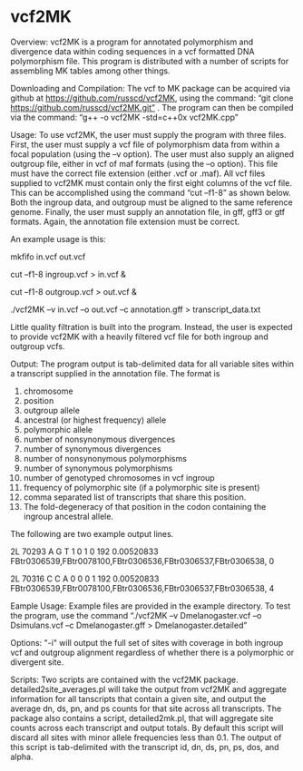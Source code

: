 # vcf2MK

Overview: vcf2MK is a program for annotated polymorphism and divergence data within coding sequences in a vcf formatted DNA polymorphism file. This program is distributed with a number of scripts for assembling MK tables among other things.  

Downloading and Compilation: The vcf to MK package can be acquired via github at https://github.com/russcd/vcf2MK, using the command: “git clone https://github.com/russcd/vcf2MK.git” . The program can then be compiled via the command: “g++ -o vcf2MK -std=c++0x vcf2MK.cpp” 

Usage: To use vcf2MK, the user must supply the program with three files. First, the user must supply a vcf file of polymorphism data from within a focal population (using the –v option). The user must also supply an aligned outgroup file, either in vcf of maf formats (using the –o option). This file must have the correct file extension (either .vcf or .maf). All vcf files supplied to vcf2MK must contain only the first eight columns of the vcf file. This can be accomplished using the command “cut –f1-8” as shown below. Both the ingroup data, and outgroup must be aligned to the same reference genome. Finally, the user must supply an annotation file, in gff, gff3 or gtf formats. Again, the annotation file extension must be correct.

An example usage is this:

mkfifo in.vcf out.vcf

cut –f1-8 ingroup.vcf > in.vcf &

cut –f1-8 outgroup.vcf > out.vcf &

./vcf2MK –v in.vcf –o out.vcf –c annotation.gff > transcript_data.txt

Little quality filtration is built into the program. Instead, the user is expected to provide vcf2MK with a heavily filtered vcf file for both ingroup and outgroup vcfs.  

Output: The program output is tab-delimited data for all variable sites within a transcript supplied in the annotation file. The format is 

1. chromosome
2. position
3. outgroup allele
4. ancestral (or  highest frequency) allele
5. polymorphic allele
6. number of nonsynonymous divergences
7. number of synonymous divergences
8. number of nonsynonymous polymorphisms
9. number of synonymous polymorphisms
10. number of genotyped chromosomes in vcf ingroup
11. frequency of polymorphic site (if a polymorphic site is present)
12. comma separated list of transcripts that share this position. 
13. The fold-degeneracy of that position in the codon containing the ingroup ancestral allele.

The following are two example output lines. 
 
2L	70293	A	G	T	1	0	1	0	192	0.00520833	FBtr0306539,FBtr0078100,FBtr0306536,FBtr0306537,FBtr0306538,	0

2L	70316	C	C	A	0	0	0	1	192	0.00520833	FBtr0306539,FBtr0078100,FBtr0306536,FBtr0306537,FBtr0306538,	4

Eample Usage: Example files are provided in the example directory. To test the program, use the command “./vcf2MK –v Dmelanogaster.vcf –o Dsimulans.vcf –c Dmelanogaster.gff > Dmelanogaster.detailed”

Options: "-i" will output the full set of sites with coverage in both ingroup vcf and outgroup alignment regardless of whether there is a polymorphic or divergent site. 

Scripts: Two scripts are contained with the vcf2MK package. detailed2site_averages.pl will take the output from vcf2MK and aggregate information for all tanscripts that contain a given site, and output the average dn, ds, pn, and ps counts for that site across all transcripts. The package also contains a script, detailed2mk.pl, that will aggregate site counts across each transcript and output totals. By default this script will discard all sites with minor allele frequencies less than 0.1. The output of this script is tab-delimited with the transcript id, dn, ds, pn, ps, dos, and alpha. 

